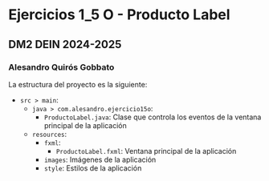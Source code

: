# Ejercicios 1_5 O - Producto Label
## DM2 DEIN 2024-2025
### Alesandro Quirós Gobbato

La estructura del proyecto es la siguiente:
- `src > main`:
  - `java > com.alesandro.ejercicio15o`:
    - `ProductoLabel.java`: Clase que controla los eventos de la ventana principal de la aplicación
  - `resources`:
    - `fxml`:
      - `ProductoLabel.fxml`: Ventana principal de la aplicación
    - `images`: Imágenes de la aplicación
    - `style`: Estilos de la aplicación